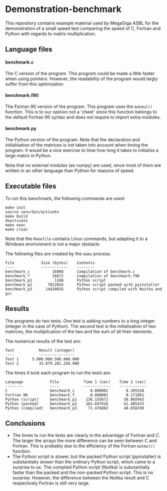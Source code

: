 # Demonstration-benchmark

This repository contains example material used by MegaGiga ASBL for the demonstration of a small speed test comparing the speed of C, Fortran and Python with regards to matrix multiplication.

## Language files

#### benchmark.c

The C version of the program. This program could be made a little faster when using pointers. However, the readability of the program would largly suffer from this optimization

#### benchmark.f90

The Fortran 90 version of the program. This program uses the ```matmul()``` function. This is to our opinion not a 'cheet' since this function belongs to the default Fortran 90 syntax and does not require to import extra modules.

#### benchmark.py

The Python version of the program. Note that the declaration and initialisation of the matrices is not taken into account when timing the program. It would be a nice exercise to time how long it takes to initialize a large matrix in Python.

Nota that no external modules (as numpy) are used, since most of them are written in an other language than Python for reasons of speed.

## Executable files

To run this benchmark, the following commands are used:

    make init
    source venv/bin/activate
    make build
    deactivate
    make exec
    make clean
 
Note that the ```Makefile``` contains Linux commands, but adapting it to a Windows environment is not a major obstacle.

The following files are created by the ```make``` process:

    File            Size (bytes)    Contents
    ----            ------------    --------
    benchmark_c          16008      Compilation of benchmark.c
    benchmark_f          16672      Compilation of benchmark.f90
    benchmark_p1          1108      Python script
    benchmark_p2       7812016      Python script packed with pyinstaller
    benchmark_p3      14410016      Python script compiled with Nuitka and gcc

## Results

The programs do two tests. One test is adding numbers to a long integer (integer in the case of Python). The second test is the initialisation of two matrices, the multiplication of the two and the sum of all their elements.

The numerical results of the test are:

    Test           Result (integer)
    ----           ----------------
    Test 1      5.000.000.500.000.000
    Test 2         33.979.281.250.000

The times it took each program to run the tests are:

    Language            File           Time 1 (sec)    Time 2 (sec)
    --------            ----           ------------    ------------
    C                   benchmark_c       0.000001        0.395538
    Fortran 90          benchmark_f       0.000001        0.171882
    Python (script)     benchmark_p1    136.155672       58.965943
    Python (packed)     benchmark_p2    183.697916       61.405433
    Python (compiled)   benchmark_p3     71.476802       48.658299

## Conclusions

* The times to run the tests are clearly in the advantage of Fortran and C. The larger the arrays the more difference can be seen between C and Fortran. This is probably due to the efficiency of the Fortran ```matmul()``` function.
* The Python script is slower, but the packed Python script (pyinstaller) is substantially slower than the ordinary Python script, which came to a surprise to us. The compiled Python script (Nuitka) is substantially faster than the packed and the non-packed Python script. This is no surprise. However, the difference between the Nuitka result and C respectively Fortran is still very large.
